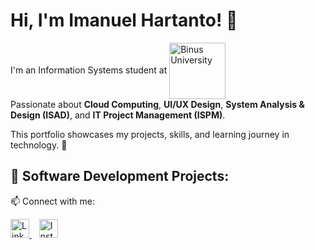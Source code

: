 # Hi, I'm Imanuel Hartanto! 👋

I'm an Information Systems student at <img src="https://upload.wikimedia.org/wikipedia/en/thumb/d/d5/Binus_University_logo.svg/512px-Binus_University_logo.svg.png" alt="Binus University" width="90" style="vertical-align:middle;"/>  
Passionate about **Cloud Computing**, **UI/UX Design**, **System Analysis & Design (ISAD)**, and **IT Project Management (ISPM)**.  

This portfolio showcases my projects, skills, and learning journey in technology. 🚀


## 🔧 Software Development Projects:


📫 Connect with me:


<p align="left">
  <a href="https://www.linkedin.com/in/imanuel-hartanto-3ba6a1314" target="_blank">
    <img src="https://cdn.jsdelivr.net/gh/devicons/devicon/icons/linkedin/linkedin-original.svg" alt="LinkedIn" width="30" height="30"/>
  </a>
  &nbsp;&nbsp;
  <a href="https://www.instagram.com/eyemnuel/" target="_blank">
    <img src="https://cdn-icons-png.flaticon.com/512/2111/2111463.png" alt="Instagram" width="30" height="30"/>
  </a>
</p>
